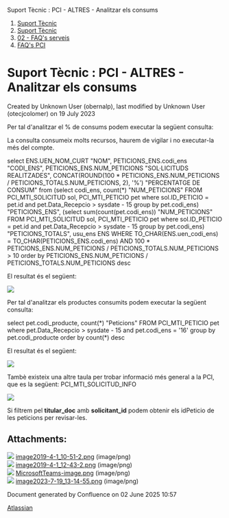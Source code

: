 Suport Tècnic : PCI - ALTRES - Analitzar els consums  

1.  [Suport Tècnic](index.md)
2.  [Suport Tècnic](13893782.md)
3.  [02 - FAQ's serveis](26313393.md)
4.  [FAQ's PCI](28705599.md)

Suport Tècnic : PCI - ALTRES - Analitzar els consums
====================================================

Created by Unknown User (obernalp), last modified by Unknown User (otecjcolomer) on 19 July 2023

Per tal d'analitzar el % de consums podem executar la següent consulta:

La consulta consumeix molts recursos, haurem de vigilar i no executar-la més del compte.

select ENS.UEN\_NOM\_CURT "NOM",
       PETICIONS\_ENS.codi\_ens "CODI\_ENS",
       PETICIONS\_ENS.NUM\_PETICIONS "SOL·LICITUDS REALITZADES",
       CONCAT(ROUND(100 \* PETICIONS\_ENS.NUM\_PETICIONS / PETICIONS\_TOTALS.NUM\_PETICIONS, 2), '%') "PERCENTATGE DE CONSUM"
  from (select codi\_ens, count(\*) "NUM\_PETICIONS"
          FROM PCI\_MTI\_SOLICITUD sol, PCI\_MTI\_PETICIO pet
         where sol.ID\_PETICIO = pet.id
           and pet.Data\_Recepcio > sysdate - 15
         group by pet.codi\_ens) "PETICIONS\_ENS",
       (select sum(count(pet.codi\_ens)) "NUM\_PETICIONS"
          FROM PCI\_MTI\_SOLICITUD sol, PCI\_MTI\_PETICIO pet
         where sol.ID\_PETICIO = pet.id
           and pet.Data\_Recepcio > sysdate - 15
         group by pet.codi\_ens) "PETICIONS\_TOTALS",
         usu\_ens ENS
 WHERE TO\_CHAR(ENS.uen\_codi\_ens) = TO\_CHAR(PETICIONS\_ENS.codi\_ens)
 AND 100 \* PETICIONS\_ENS.NUM\_PETICIONS / PETICIONS\_TOTALS.NUM\_PETICIONS > 10
 order by PETICIONS\_ENS.NUM\_PETICIONS / PETICIONS\_TOTALS.NUM\_PETICIONS desc

El resultat és el següent:

![](attachments/26313462/26313859.png)

  

Per tal d'analitzar els productes consumits podem executar la següent consulta:

select pet.codi\_producte, count(\*) "Peticions"
          FROM PCI\_MTI\_PETICIO pet
         where pet.Data\_Recepcio > sysdate - 15
           and pet.codi\_ens = '16'
         group by pet.codi\_producte
         order by count(\*) desc

El resultat és el següent:

![](attachments/26313462/26314430.png)

  

Tambè existeix una altre taula per trobar informació més general a la PCI, que es la següent: PCI\_MTI\_SOLICITUD\_INFO

![](attachments/26313462/93356728.png)

  

Si filtrem pel **titular\_doc** amb **solicitant\_id** podem obtenir els idPeticio de les peticions per revisar-les.

  

  

Attachments:
------------

![](images/icons/bullet_blue.gif) [image2019-4-1\_10-51-2.png](attachments/26313462/26313859.png) (image/png)  
![](images/icons/bullet_blue.gif) [image2019-4-1\_12-43-2.png](attachments/26313462/26314430.png) (image/png)  
![](images/icons/bullet_blue.gif) [MicrosoftTeams-image.png](attachments/26313462/93356728.png) (image/png)  
![](images/icons/bullet_blue.gif) [image2023-7-19\_13-14-55.png](attachments/26313462/93356731.png) (image/png)  

Document generated by Confluence on 02 June 2025 10:57

[Atlassian](http://www.atlassian.com/)